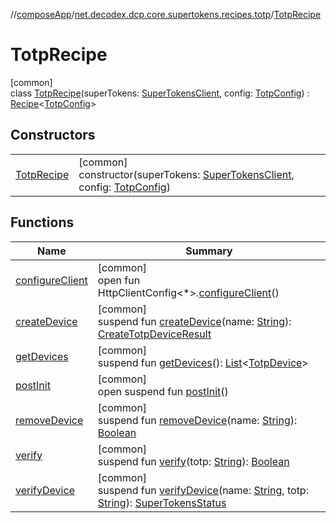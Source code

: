 //[composeApp](../../../index.md)/[net.decodex.dcp.core.supertokens.recipes.totp](../index.md)/[TotpRecipe](index.md)

# TotpRecipe

[common]\
class [TotpRecipe](index.md)(superTokens: [SuperTokensClient](../../net.decodex.dcp.core.supertokens/-super-tokens-client/index.md), config: [TotpConfig](../-totp-config/index.md)) : [Recipe](../../net.decodex.dcp.core.supertokens.recipes/-recipe/index.md)&lt;[TotpConfig](../-totp-config/index.md)&gt;

## Constructors

| | |
|---|---|
| [TotpRecipe](-totp-recipe.md) | [common]<br>constructor(superTokens: [SuperTokensClient](../../net.decodex.dcp.core.supertokens/-super-tokens-client/index.md), config: [TotpConfig](../-totp-config/index.md)) |

## Functions

| Name | Summary |
|---|---|
| [configureClient](../../net.decodex.dcp.core.supertokens.recipes/-recipe/configure-client.md) | [common]<br>open fun HttpClientConfig&lt;*&gt;.[configureClient](../../net.decodex.dcp.core.supertokens.recipes/-recipe/configure-client.md)() |
| [createDevice](create-device.md) | [common]<br>suspend fun [createDevice](create-device.md)(name: [String](https://kotlinlang.org/api/latest/jvm/stdlib/kotlin/-string/index.html)): [CreateTotpDeviceResult](../../net.decodex.dcp.core.supertokens.recipes.totp.usecases/-create-totp-device-result/index.md) |
| [getDevices](get-devices.md) | [common]<br>suspend fun [getDevices](get-devices.md)(): [List](https://kotlinlang.org/api/latest/jvm/stdlib/kotlin.collections/-list/index.html)&lt;[TotpDevice](../../net.decodex.dcp.core.supertokens.models/-totp-device/index.md)&gt; |
| [postInit](../../net.decodex.dcp.core.supertokens.recipes/-recipe/post-init.md) | [common]<br>open suspend fun [postInit](../../net.decodex.dcp.core.supertokens.recipes/-recipe/post-init.md)() |
| [removeDevice](remove-device.md) | [common]<br>suspend fun [removeDevice](remove-device.md)(name: [String](https://kotlinlang.org/api/latest/jvm/stdlib/kotlin/-string/index.html)): [Boolean](https://kotlinlang.org/api/latest/jvm/stdlib/kotlin/-boolean/index.html) |
| [verify](verify.md) | [common]<br>suspend fun [verify](verify.md)(totp: [String](https://kotlinlang.org/api/latest/jvm/stdlib/kotlin/-string/index.html)): [Boolean](https://kotlinlang.org/api/latest/jvm/stdlib/kotlin/-boolean/index.html) |
| [verifyDevice](verify-device.md) | [common]<br>suspend fun [verifyDevice](verify-device.md)(name: [String](https://kotlinlang.org/api/latest/jvm/stdlib/kotlin/-string/index.html), totp: [String](https://kotlinlang.org/api/latest/jvm/stdlib/kotlin/-string/index.html)): [SuperTokensStatus](../../net.decodex.dcp.core.supertokens.common/-super-tokens-status/index.md) |
